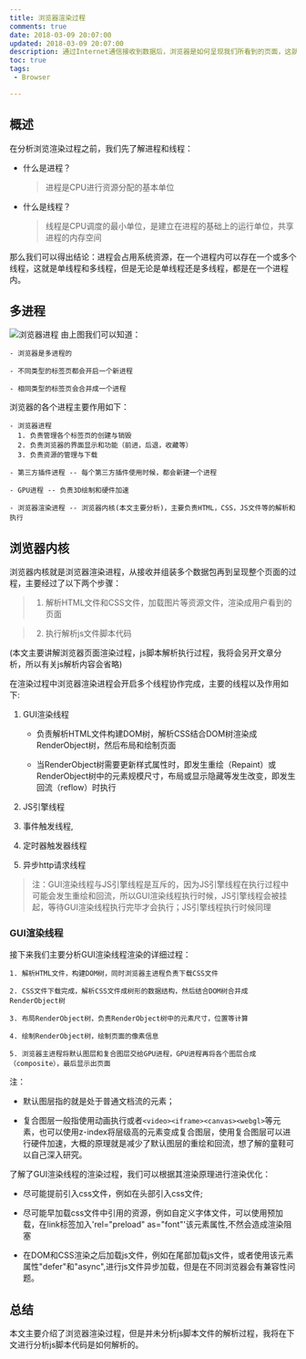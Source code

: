 ```yaml
---
title: 浏览器渲染过程
comments: true
date: 2018-03-09 20:07:00
updated: 2018-03-09 20:07:00
description: 通过Internet通信接收到数据后，浏览器是如何呈现我们所看到的页面，这就是浏览渲染的过程。
toc: true
tags:
 - Browser

---
```


## 概述
在分析浏览渲染过程之前，我们先了解进程和线程：
- 什么是进程？

    >进程是CPU进行资源分配的基本单位

- 什么是线程？

    >线程是CPU调度的最小单位，是建立在进程的基础上的运行单位，共享进程的内存空间

那么我们可以得出结论：进程会占用系统资源，在一个进程内可以存在一个或多个线程，这就是单线程和多线程，但是无论是单线程还是多线程，都是在一个进程内。

## 多进程
![浏览器进程](img/optimize.png)
由上图我们可以知道：

```
- 浏览器是多进程的

- 不同类型的标签页都会开启一个新进程

- 相同类型的标签页会合并成一个进程
```

浏览器的各个进程主要作用如下：
```
- 浏览器进程 
  1. 负责管理各个标签页的创建与销毁
  2. 负责浏览器的界面显示和功能（前进，后退，收藏等）
  3. 负责资源的管理与下载

- 第三方插件进程 -- 每个第三方插件使用时候，都会新建一个进程

- GPU进程 -- 负责3D绘制和硬件加速

- 浏览器渲染进程 -- 浏览器内核(本文主要分析)，主要负责HTML，CSS，JS文件等的解析和执行
```

## 浏览器内核
浏览器内核就是浏览器渲染进程，从接收并组装多个数据包再到呈现整个页面的过程，主要经过了以下两个步骤：

> 1. 解析HTML文件和CSS文件，加载图片等资源文件，渲染成用户看到的页面

> 2. 执行解析js文件脚本代码

(本文主要讲解浏览器页面渲染过程，js脚本解析执行过程，我将会另开文章分析，所以有关js解析内容会省略)

在渲染过程中浏览器渲染进程会开启多个线程协作完成，主要的线程以及作用如下:
1. GUI渲染线程
   - 负责解析HTML文件构建DOM树，解析CSS结合DOM树渲染成RenderObject树，然后布局和绘制页面

   - 当RenderObject树需要更新样式属性时，即发生重绘（Repaint）或RenderObject树中的元素规模尺寸，布局或显示隐藏等发生改变，即发生回流（reflow）时执行

2. JS引擎线程

3. 事件触发线程,

4. 定时器触发器线程

5. 异步http请求线程


> 注：GUI渲染线程与JS引擎线程是互斥的，因为JS引擎线程在执行过程中可能会发生重绘和回流，所以GUI渲染线程执行时候，JS引擎线程会被挂起，等待GUI渲染线程执行完毕才会执行；JS引擎线程执行时候同理

### GUI渲染线程

接下来我们主要分析GUI渲染线程渲染的详细过程：
```
1. 解析HTML文件，构建DOM树，同时浏览器主进程负责下载CSS文件

2. CSS文件下载完成，解析CSS文件成树形的数据结构，然后结合DOM树合并成RenderObject树

3. 布局RenderObject树，负责RenderObject树中的元素尺寸，位置等计算

4. 绘制RenderObject树，绘制页面的像素信息

5. 浏览器主进程将默认图层和复合图层交给GPU进程，GPU进程再将各个图层合成（composite），最后显示出页面
```


注：
- 默认图层指的就是处于普通文档流的元素；

- 复合图层一般指使用动画执行或者`<video><iframe><canvas><webgl>`等元素，也可以使用z-index将层级高的元素变成复合图层，使用复合图层可以进行硬件加速，大概的原理就是减少了默认图层的重绘和回流，想了解的童鞋可以自己深入研究。

了解了GUI渲染线程的渲染过程，我们可以根据其渲染原理进行渲染优化：
- 尽可能提前引入css文件，例如在头部引入css文件;

- 尽可能早加载css文件中引用的资源，例如自定义字体文件，可以使用预加载，在link标签加入'rel="preload" as="font"'该元素属性,不然会造成渲染阻塞

- 在DOM和CSS渲染之后加载js文件，例如在尾部加载js文件，或者使用该元素属性"defer"和"async",进行js文件异步加载，但是在不同浏览器会有兼容性问题。

## 总结
本文主要介绍了浏览器渲染过程，但是并未分析js脚本文件的解析过程，我将在下文进行分析js脚本代码是如何解析的。
